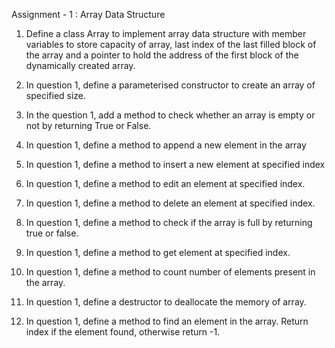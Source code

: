Assignment - 1 : Array Data Structure

1. Define a class Array to implement array data structure with member variables to store capacity of array, last index of the last filled block of the array and a pointer to hold the address of the first block of the dynamically created array.

2. In question 1, define a parameterised constructor to create an array of specified size.

3. In the question 1, add a method to check whether an array is empty or not by returning True or False.

4. In question 1, define a method to append a new element in the array

5. In question 1, define a method to insert a new element at specified index

6. In question 1, define a method to edit an element at specified index.

7. In question 1, define a method to delete an element at specified index.

8. In question 1, define a method to check if the array is full by returning true or false.

9. In question 1, define a method to get element at specified index.

10. In question 1, define a method to count number of elements present in the array.

11. In question 1, define a destructor to deallocate the memory of array.

12. In question 1, define a method to find an element in the array. Return index if the element found, otherwise return -1.
